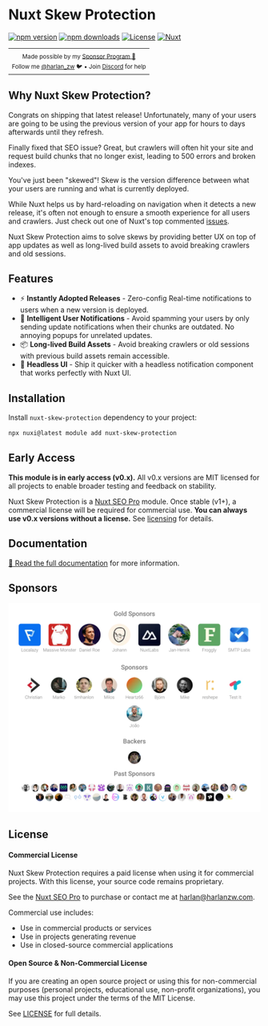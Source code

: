 # Nuxt Skew Protection

[![npm version][npm-version-src]][npm-version-href]
[![npm downloads][npm-downloads-src]][npm-downloads-href]
[![License][license-src]][license-href]
[![Nuxt][nuxt-src]][nuxt-href]

<p align="center">
<table>
<tbody>
<td align="center">
<sub>Made possible by my <a href="https://github.com/sponsors/harlan-zw">Sponsor Program 💖</a><br> Follow me <a href="https://twitter.com/harlan_zw">@harlan_zw</a> 🐦 • Join <a href="https://discord.gg/275MBUBvgP">Discord</a> for help</sub><br>
</td>
</tbody>
</table>
</p>

## Why Nuxt Skew Protection?

Congrats on shipping that latest release! Unfortunately, many of your users are going to be using the previous version of your app
for hours to days afterwards until they refresh.

Finally fixed that SEO issue? Great, but crawlers will often hit your site and request build chunks that no longer exist, leading
to 500 errors and broken indexes.

You've just been "skewed"! Skew is the version difference between what your users are running and what is currently deployed.

While Nuxt helps us by hard-reloading on navigation when it detects a new release, it's often not enough to ensure a smooth experience for all users
and crawlers. Just check out one of Nuxt's top commented [issues](https://github.com/nuxt/nuxt/issues/29624).

Nuxt Skew Protection aims to solve skews by providing better UX on top of app updates as well as long-lived build assets to avoid breaking crawlers and old sessions.

## Features

- ⚡ **Instantly Adopted Releases** - Zero-config Real-time notifications to users when a new version is deployed.
- 🎯 **Intelligent User Notifications** - Avoid spamming your users by only sending update notifications when their chunks are outdated. No annoying popups for unrelated updates.
- 📦 **Long-lived Build Assets** - Avoid breaking crawlers or old sessions with previous build assets remain accessible.
- 🎨 **Headless UI** - Ship it quicker with a headless notification component that works perfectly with Nuxt UI.

## Installation

Install `nuxt-skew-protection` dependency to your project:

```bash
npx nuxi@latest module add nuxt-skew-protection
```

## Early Access

**This module is in early access (v0.x).** All v0.x versions are MIT licensed for all projects to enable broader testing and feedback on stability.

Nuxt Skew Protection is a [Nuxt SEO Pro](https://nuxtseo.com/pricing) module. Once stable (v1+), a commercial license will be required for commercial use. **You can always use v0.x versions without a license.** See [licensing](#license) for details.

## Documentation

[📖 Read the full documentation](https://nuxtseo.com/skew-protection) for more information.

## Sponsors

<p align="center">
  <a href="https://raw.githubusercontent.com/harlan-zw/static/main/sponsors.svg">
    <img src='https://raw.githubusercontent.com/harlan-zw/static/main/sponsors.svg'/>
  </a>
</p>

## License

#### Commercial License

Nuxt Skew Protection requires a paid license when using it for commercial projects. With this license, your source code remains proprietary.

See the [Nuxt SEO Pro](https://nuxtseo.com/pricing) to purchase or contact me at harlan@harlanzw.com.

Commercial use includes:
- Use in commercial products or services
- Use in projects generating revenue
- Use in closed-source commercial applications

#### Open Source & Non-Commercial License

If you are creating an open source project or using this for non-commercial purposes (personal projects, educational use, non-profit organizations), you may use this project under the terms of the MIT License.

See [LICENSE](https://github.com/harlan-zw/nuxt-skew-protection/blob/main/LICENSE) for full details.

<!-- Badges -->
[npm-version-src]: https://img.shields.io/npm/v/nuxt-skew-protection/latest.svg?style=flat&colorA=18181B&colorB=28CF8D
[npm-version-href]: https://npmjs.com/package/nuxt-skew-protection

[npm-downloads-src]: https://img.shields.io/npm/dm/nuxt-skew-protection.svg?style=flat&colorA=18181B&colorB=28CF8D
[npm-downloads-href]: https://npmjs.com/package/nuxt-skew-protection

[license-src]: https://img.shields.io/github/license/harlan-zw/nuxt-skew-protection.svg?style=flat&colorA=18181B&colorB=28CF8D
[license-href]: https://github.com/harlan-zw/nuxt-skew-protection/blob/main/LICENSE.md

[nuxt-src]: https://img.shields.io/badge/Nuxt-18181B?logo=nuxt.js
[nuxt-href]: https://nuxt.com
